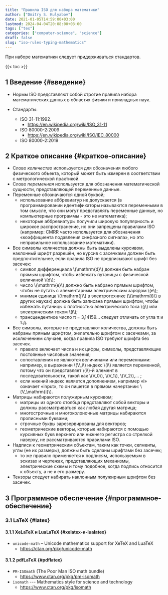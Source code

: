```yaml
---
title: "Правила ISO для набора математики"
author: ["Dmitry S. Kulyabov"]
date: 2021-01-05T14:59:00+03:00
lastmod: 2024-04-04T20:08:00+03:00
tags: ["tex"]
categories: ["computer-science", "science"]
draft: false
slug: "iso-rules-typing-mathematics"
---
```


При наборе математики следует придерживаться стандартов.

<!--more-->

{{< toc >}}


## <span class="section-num">1</span> Введение {#введение}

-   Нормы ISO представляют собой строгие правила набора математических данных в областях физики и прикладных наук.

-   Стандарты:
    -   ISO 31-11:1992.
        -   <https://en.wikipedia.org/wiki/ISO_31-11>
    -   ISO 80000-2:2009
        -   <https://en.wikipedia.org/wiki/ISO/IEC_80000>
    -   ISO 80000-2:2019


## <span class="section-num">2</span> Краткое описание {#краткое-описание}

-   Слово _количество_ используется для обозначения любого физического объекта, который может быть измерен в соответствии с метрологической практикой.
-   Слово _переменная_ используется для обозначения математической сущности, представляющей переменные данные.
-   Переменные обозначаются одной буквой;
    -   использование аббревиатур не допускается (в программировании идентификаторы называются переменными в том смысле, что они могут представлять переменные данные, но компьютерные программы - это не математика);
    -   некоторые аббревиатуры получили широкую популярность и широкое распространение, но они запрещены правилами ISO (например: CMRR часто используется для обозначения «коэффициента подавления синфазного сигнала», но это неправильное использование математики).
-   Все символы количества должны быть выделены курсивом, наклонный шрифт разрешён, но курсив с засечками должен быть предпочтительнее, если правила ISO не предписывают шрифт без засечек:
    -   символ дифференциала \\(\mathrm{d}\\) должен быть набран прямым шрифтом, чтобы избежать путаницы с физической величиной \\(d\\);
    -   число \\(\mathrm{e}\\) должно быть набрано прямым шрифтом, чтобы не путать с элементарным электрическим зарядом \\(e\\);
    -   мнимая единица \\(\mathrm{j}\\) в электротехнике (\\(\mathrm{i}\\) в других науках) должна быть записана прямым шрифтом, чтобы избежать путаницы с плотностью электрического тока \\(j\\) или электрическим током \\(i\\);
    -   трансцендентное число π = 3,14159… следует отличать от угла π и т.д.
-   Все символы, которые не представляют количества, должны быть набраны прямым шрифтом, желательно шрифтом с засечками, за исключением случаев, когда правила ISO требуют шрифта без засечек.
    -   правило включает числа и их цифры, символы, представляющие постоянные числовые значения;
    -   сопоставления не являются величинами или переменными: например, в выражении \\(V\_i\\) индекс \\(i\\) является переменной, потому что он представляет \\(i\\)-й элемент в последовательности, такой как \\(V\_0\\), \\(V\_1\\),  \\(V\_2\\),… ;
    -   если нижний индекс является дополнением, например «i» означает «input», то он пишется в прямом начертании: \\(V\_\mathrm{i}\\).
-   Матрицы набираются полужирным курсивом;
    -   матрицы из одного столбца представляют собой векторы и должны рассматриваться как любая другая матрица;
    -   многострочные и многоколоночные матрицы набираются прописными буквами;
    -   строчные буквы зарезервированы для векторов;
    -   геометрические векторы, которые набираются с помощью курсивных букв верхнего или нижнего регистра со стрелкой наверху, не рассматриваются правилами ISO.
-   Надписи к геометрическим объектам, таким как точки, сегменты, углы (не их размеры), должны быть сделаны шрифтами без засечек;
    -   то же правило применяется к подписям, используемым в эскизах и чертежах, представляющих механизмы, электрические схемы и тому подобное, когда подпись относится к объекту, а не к его размеру.
-   Тензоры следует набирать наклонным полужирным шрифтом без засечек.


## <span class="section-num">3</span> Программное обеспечение {#программное-обеспечение}


### <span class="section-num">3.1</span> LaTeX {#latex}


#### <span class="section-num">3.1.1</span> XeLaTeX и LuaLaTeX {#xelatex-и-lualatex}

-   `unicode-math` – Unicode mathematics support for XeTeX and LuaTeX
    -   <https://ctan.org/pkg/unicode-math>


#### <span class="section-num">3.1.2</span> pdfLaTeX {#pdflatex}

-   `PM-ISOmath` (The Poor Man ISO math bundle)
    -   <https://www.ctan.org/pkg/pm-isomath>
-   `isomath` --- Mathematics style for science and technology
    -   <https://www.ctan.org/pkg/isomath>
